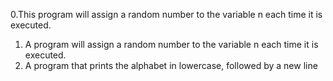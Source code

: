 0.This program will assign a random number to the variable n each time it is executed. 
1. A program will assign a random number to the variable n each time it is executed.
2. A program that prints the alphabet in lowercase, followed by a new line
